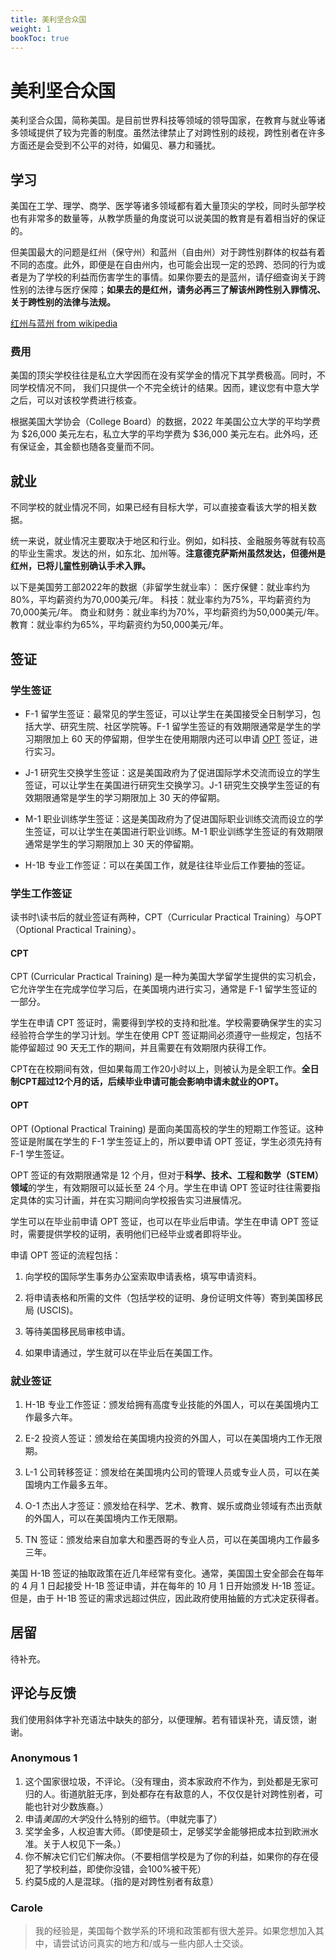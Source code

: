 ```yaml
---
title: 美利坚合众国
weight: 1
bookToc: true
---
```


# 美利坚合众国

美利坚合众国，简称美国。是目前世界科技等领域的领导国家，在教育与就业等诸多领域提供了较为完善的制度。虽然法律禁止了对跨性别的歧视，跨性别者在许多方面还是会受到不公平的对待，如偏见、暴力和骚扰。

## 学习
美国在工学、理学、商学、医学等诸多领域都有着大量顶尖的学校，同时头部学校也有非常多的数量等，从教学质量的角度说可以说美国的教育是有着相当好的保证的。

但美国最大的问题是红州（保守州）和蓝州（自由州）对于跨性别群体的权益有着不同的态度。此外，即便是在自由州内，也可能会出现一定的恐跨、恐同的行为或者是为了学校的利益而伤害学生的事情。如果你要去的是蓝州，请仔细查询关于跨性别的法律与医疗保障；**如果去的是红州，请务必再三了解该州跨性别入罪情况、关于跨性别的法律与法规。**

[红州与蓝州 from wikipedia](https://zh.wikipedia.org/zh-cn/%E7%B4%85%E5%B7%9E%E8%88%87%E8%97%8D%E5%B7%9E)

### 费用

美国的顶尖学校往往是私立大学因而在没有奖学金的情况下其学费极高。同时，不同学校情况不同， 我们只提供一个不完全统计的结果。因而，建议您有中意大学之后，可以对该校学费进行核查。

根据美国大学协会（College Board）的数据，2022 年美国公立大学的平均学费为 $26,000 美元左右，私立大学的平均学费为 $36,000 美元左右。此外吗，还有保证金，其金额也随各变量而不同。

## 就业

不同学校的就业情况不同，如果已经有目标大学，可以直接查看该大学的相关数据。

统一来说，就业情况主要取决于地区和行业。例如，如科技、金融服务等就有较高的毕业生需求。发达的州，如东北、加州等。**注意德克萨斯州虽然发达，但德州是红州，已将儿童性别确认手术入罪。**

以下是美国劳工部2022年的数据（非留学生就业率）：
医疗保健：就业率约为80%，平均薪资约为70,000美元/年。
科技：就业率约为75%，平均薪资约为70,000美元/年。
商业和财务：就业率约为70%，平均薪资约为50,000美元/年。
教育：就业率约为65%，平均薪资约为50,000美元/年。

## 签证

### 学生签证

- F-1 留学生签证：最常见的学生签证，可以让学生在美国接受全日制学习，包括大学、研究生院、社区学院等。F-1 留学生签证的有效期限通常是学生的学习期限加上 60 天的停留期，但学生在使用期限内还可以申请 [OPT](#opt) 签证，进行实习。

- J-1 研究生交换学生签证：这是美国政府为了促进国际学术交流而设立的学生签证，可以让学生在美国进行研究生交换学习。J-1 研究生交换学生签证的有效期限通常是学生的学习期限加上 30 天的停留期。

- M-1 职业训练学生签证：这是美国政府为了促进国际职业训练交流而设立的学生签证，可以让学生在美国进行职业训练。M-1 职业训练学生签证的有效期限通常是学生的学习期限加上 30 天的停留期。

- H-1B 专业工作签证：可以在美国工作，就是往往毕业后工作要抽的签证。

### 学生工作签证

读书时\读书后的就业签证有两种，CPT（Curricular Practical Training）与OPT（Optional Practical Training）。

#### CPT

CPT (Curricular Practical Training) 是一种为美国大学留学生提供的实习机会，它允许学生在完成学位学习后，在美国境内进行实习，通常是 F-1 留学生签证的一部分。

学生在申请 CPT 签证时，需要得到学校的支持和批准。学校需要确保学生的实习经验符合学生的学习计划。学生在使用 CPT 签证期间必须遵守一些规定，包括不能停留超过 90 天无工作的期间，并且需要在有效期限内获得工作。

CPT在在校期间有效，但如果每周工作20小时以上，则被认为是全职工作。**全日制CPT超过12个月的话，后续毕业申请可能会影响申请未就业的OPT。**

#### OPT

OPT (Optional Practical Training) 是面向美国高校的学生的短期工作签证。这种签证是附属在学生的 F-1 学生签证上的，所以要申请 OPT 签证，学生必须先持有 F-1 学生签证。

OPT 签证的有效期限通常是 12 个月，但对于**科学、技术、工程和数学（STEM）领域**的学生，有效期限可以延长至 24 个月。学生在申请 OPT 签证时往往需要指定具体的实习计画，并在实习期间向学校报告实习进展情况。

学生可以在毕业前申请 OPT 签证，也可以在毕业后申请。学生在申请 OPT 签证时，需要提供学校的证明，表明他们已经毕业或者即将毕业。

申请 OPT 签证的流程包括：

1. 向学校的国际学生事务办公室索取申请表格，填写申请资料。

1. 将申请表格和所需的文件（包括学校的证明、身份证明文件等）寄到美国移民局 (USCIS)。

1. 等待美国移民局审核申请。

1. 如果申请通过，学生就可以在毕业后在美国工作。

### 就业签证

1. H-1B 专业工作签证：颁发给拥有高度专业技能的外国人，可以在美国境内工作最多六年。

1. E-2 投资人签证：颁发给在美国境内投资的外国人，可以在美国境内工作无限期。

1. L-1 公司转移签证：颁发给在美国境内公司的管理人员或专业人员，可以在美国境内工作最多五年。

1. O-1 杰出人才签证：颁发给在科学、艺术、教育、娱乐或商业领域有杰出贡献的外国人，可以在美国境内工作无限期。

1. TN 签证：颁发给来自加拿大和墨西哥的专业人员，可以在美国境内工作最多三年。

美国 H-1B 签证的抽取政策在近几年经常有变化。通常，美国国土安全部会在每年的 4 月 1 日起接受 H-1B 签证申请，并在每年的 10 月 1 日开始颁发 H-1B 签证。但是，由于 H-1B 签证的需求远超过供应，因此政府使用抽籤的方式决定获得者。


## 居留

待补充。


## 评论与反馈

我们使用斜体字补充语法中缺失的部分，以便理解。若有错误补充，请反馈，谢谢。

### Anonymous 1

1. 这个国家很垃圾，不评论。（没有理由，资本家政府不作为，到处都是无家可归的人。街道肮脏无序，到处都存在有敌意的人，不仅仅是针对跨性别者，可能也针对少数族裔。）
1. 申请*美国的大学*没什么特别的细节。（申就完事了）
1. 奖学金多，人权迫害大师。（即使是硕士，足够奖学金能够把成本拉到欧洲水准。关于人权见下一条。）
2. 你不解决它们它们解决你。（不要相信学校是为了你的利益，如果你的存在侵犯了学校利益，即使你没错，会100%被干死）
3. 约莫5成的人是混球。（指的是对跨性别者有敌意）

### Carole

> 我的经验是，美国每个数学系的环境和政策都有很大差异。如果您想加入其中，请尝试访问真实的地方和/或与一些内部人士交谈。
